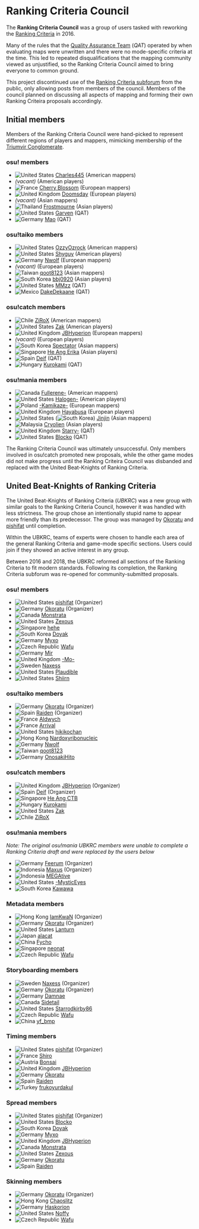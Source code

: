 # Ranking Criteria Council

The **Ranking Criteria Council** was a group of users tasked with reworking the [Ranking Criteria](/wiki/Ranking_Criteria) in 2016.

Many of the rules that the [Quality Assurance Team](/wiki/Modding/Quality_Assurance_Team) (*QAT*) operated by when evaluating maps were unwritten and there were no mode-specific criteria at the time. This led to repeated disqualifications that the mapping community viewed as unjustified, so the Ranking Criteria Council aimed to bring everyone to common ground.

This project discontinued use of the [Ranking Criteria subforum](https://osu.ppy.sh/community/forums/87) from the public, only allowing posts from members of the council. Members of the council planned on discussing all aspects of mapping and forming their own Ranking Criteira proposals accordingly.

## Initial members

Members of the Ranking Criteria Council were hand-picked to represent different regions of players and mappers, mimicking membership of the [Triumvir Conglomerate](/wiki/BAT_Managers#triumvir-conglomerate).

### osu! members

- ![][flag_US] [Charles445](https://osu.ppy.sh/users/85000) (American mappers)
- *(vacant)* (American players)
- ![][flag_FR] [Cherry Blossom](https://osu.ppy.sh/users/1156742) (European mappers)
- ![][flag_GB] [Doomsday](https://osu.ppy.sh/users/18983) (European players)
- *(vacant)* (Asian mappers)
- ![][flag_TH] [Frostmourne](https://osu.ppy.sh/users/199669) (Asian players)
- ![][flag_US] [Garven](https://osu.ppy.sh/users/244216) (QAT)
- ![][flag_DE] [Mao](https://osu.ppy.sh/users/2204515) (QAT)

### osu!taiko members

- ![][flag_US] [OzzyOzrock](https://osu.ppy.sh/users/465153) (American mappers)
- ![][flag_US] [Shyguy](https://osu.ppy.sh/users/178038) (American players)
- ![][flag_DE] [Nwolf](https://osu.ppy.sh/users/1910766) (European mappers)
- *(vacant)* (European players)
- ![][flag_TW] [qoot8123](https://osu.ppy.sh/users/766371) (Asian mappers)
- ![][flag_KR] [bbj0920](https://osu.ppy.sh/users/87546) (Asian players)
- ![][flag_US] [MMzz](https://osu.ppy.sh/users/128993) (QAT)
- ![][flag_MX] [DakeDekaane](https://osu.ppy.sh/users/1425253) (QAT)

### osu!catch members

- ![][flag_CL] [ZiRoX](https://osu.ppy.sh/users/200768) (American mappers)
- ![][flag_US] [Zak](https://osu.ppy.sh/users/1375955) (American players)
- ![][flag_GB] [JBHyperion](https://osu.ppy.sh/users/4879508) (European mappers)
- *(vacant)* (European players)
- ![][flag_KR] [Spectator](https://osu.ppy.sh/users/702598) (Asian mappers)
- ![][flag_SG] [He Ang Erika](https://osu.ppy.sh/users/2451381) (Asian players)
- ![][flag_ES] [Deif](https://osu.ppy.sh/users/318565) (QAT)
- ![][flag_HU] [Kurokami](https://osu.ppy.sh/users/260933) (QAT)

### osu!mania members

- ![][flag_CA] [Fullerene-](https://osu.ppy.sh/users/2531335) (American mappers)
- ![][flag_US] [Halogen-](https://osu.ppy.sh/users/169992) (American players)
- ![][flag_PL] [-Kamikaze-](https://osu.ppy.sh/users/2124783) (European mappers)
- ![][flag_GB] [Hayabusa](https://osu.ppy.sh/users/3104108) (European players)
- ![][flag_US] (![][flag_KR]) [Jinjin](https://osu.ppy.sh/users/3360737) (Asian mappers)
- ![][flag_MY] [Cryolien](https://osu.ppy.sh/users/1626983) (Asian players)
- ![][flag_GB] [Starry-](https://osu.ppy.sh/users/2166199) (QAT)
- ![][flag_US] [Blocko](https://osu.ppy.sh/users/4075092) (QAT)

The Ranking Criteria Council was ultimately unsuccessful. Only members involved in osu!catch promoted new proposals, while the other game modes did not make progress until the Ranking Criteira Council was disbanded and replaced with the United Beat-Knights of Ranking Criteria.

## United Beat-Knights of Ranking Criteria

The United Beat-Knights of Ranking Criteria (*UBKRC*) was a new group with similar goals to the Ranking Criteria Council, however it was handled with less strictness. The group chose an intentionally stupid name to appear more friendly than its predecessor. The group was managed by [Okoratu](https://osu.ppy.sh/users/1623405) and [pishifat](https://osu.ppy.sh/users/3178418) until completion.

Within the UBKRC, teams of experts were chosen to handle each area of the general Ranking Criteria and game-mode specific sections. Users could join if they showed an active interest in any group.

Between 2016 and 2018, the UBKRC reformed all sections of the Ranking Criteria to fit modern standards. Following its completion, the Ranking Criteria subforum was re-opened for community-submitted proposals.

### osu! members

- ![][flag_US] [pishifat](https://osu.ppy.sh/users/3178418) (Organizer)
- ![][flag_DE] [Okoratu](https://osu.ppy.sh/users/1623405) (Organizer)
- ![][flag_CA] [Monstrata](https://osu.ppy.sh/users/2706438)
- ![][flag_US] [Zexous](https://osu.ppy.sh/users/1715876)
- ![][flag_SG] [hehe](https://osu.ppy.sh/users/2123087)
- ![][flag_KR] [Doyak](https://osu.ppy.sh/users/2046893)
- ![][flag_DE] [Myxo](https://osu.ppy.sh/users/2202645)
- ![][flag_CZ] [Wafu](https://osu.ppy.sh/users/888955)
- ![][flag_DE] [Mir](https://osu.ppy.sh/users/8688812)
- ![][flag_GB] [-Mo-](https://osu.ppy.sh/users/2202163)
- ![][flag_SE] [Naxess](https://osu.ppy.sh/users/8129817)
- ![][flag_US] [Plaudible](https://osu.ppy.sh/users/7149815)
- ![][flag_US] [Shiirn](https://osu.ppy.sh/users/465126)

### osu!taiko members

- ![][flag_DE] [Okoratu](https://osu.ppy.sh/users/1623405) (Organizer)
- ![][flag_ES] [Raiden](https://osu.ppy.sh/users/2239480) (Organizer)
- ![][flag_FR] [Aldwych](https://osu.ppy.sh/users/1416484)
- ![][flag_FR] [Arrival](https://osu.ppy.sh/users/1694000)
- ![][flag_US] [hikikochan](https://osu.ppy.sh/users/6512678)
- ![][flag_HK] [Nardoxyribonucleic](https://osu.ppy.sh/users/876419)
- ![][flag_DE] [Nwolf](https://osu.ppy.sh/users/1910766)
- ![][flag_TW] [qoot8123](https://osu.ppy.sh/users/766371)
- ![][flag_DE] [OnosakiHito](https://osu.ppy.sh/users/290128)

### osu!catch members

- ![][flag_GB] [JBHyperion](https://osu.ppy.sh/users/4879508) (Organizer)
- ![][flag_ES] [Deif](https://osu.ppy.sh/users/318565) (Organizer)
- ![][flag_SG] [He Ang CTB](https://osu.ppy.sh/users/2451381)
- ![][flag_HU] [Kurokami](https://osu.ppy.sh/users/260933)
- ![][flag_US] [Zak](https://osu.ppy.sh/users/1375955)
- ![][flag_CL] [ZiRoX](https://osu.ppy.sh/users/200768)

### osu!mania members

*Note: The original osu!mania UBKRC members were unable to complete a Ranking Criteria draft and were replaced by the users below*

- ![][flag_DE] [Feerum](https://osu.ppy.sh/users/4815717) (Organizer)
- ![][flag_ID] [Maxus](https://osu.ppy.sh/users/4335785) (Organizer)
- ![][flag_ID] [MEGAtive](https://osu.ppy.sh/users/3094101)
- ![][flag_US] [-MysticEyes](https://osu.ppy.sh/users/6253266)
- ![][flag_KR] [Kawawa](https://osu.ppy.sh/users/4647754)

### Metadata members

- ![][flag_HK] [IamKwaN](https://osu.ppy.sh/users/1856463) (Organizer)
- ![][flag_DE] [Okoratu](https://osu.ppy.sh/users/1623405) (Organizer)
- ![][flag_US] [Lanturn](https://osu.ppy.sh/users/1446665)
- ![][flag_JP] [alacat](https://osu.ppy.sh/users/869782)
- ![][flag_CN] [Fycho](https://osu.ppy.sh/users/1876867)
- ![][flag_SG] [neonat](https://osu.ppy.sh/users/1561995)
- ![][flag_CZ] [Wafu](https://osu.ppy.sh/users/888955)

### Storyboarding members

- ![][flag_SE] [Naxess](https://osu.ppy.sh/users/8129817) (Organizer)
- ![][flag_DE] [Okoratu](https://osu.ppy.sh/users/1623405) (Organizer)
- ![][flag_DE] [Damnae](https://osu.ppy.sh/users/989377)
- ![][flag_CA] [Sidetail](https://osu.ppy.sh/users/2036217)
- ![][flag_US] [Starrodkirby86](https://osu.ppy.sh/users/410)
- ![][flag_CZ] [Wafu](https://osu.ppy.sh/users/888955)
- ![][flag_CN] [yf_bmp](https://osu.ppy.sh/users/1243669)

### Timing members

- ![][flag_US] [pishifat](https://osu.ppy.sh/users/3178418) (Organizer)
- ![][flag_FR] [Shiro](https://osu.ppy.sh/users/113005)
- ![][flag_AT] [Bonsai](https://osu.ppy.sh/users/987334)
- ![][flag_GB] [JBHyperion](https://osu.ppy.sh/users/4879508)
- ![][flag_DE] [Okoratu](https://osu.ppy.sh/users/1623405)
- ![][flag_ES] [Raiden](https://osu.ppy.sh/users/2239480)
- ![][flag_TR] [frukoyurdakul](https://osu.ppy.sh/users/7612550)

### Spread members

- ![][flag_US] [pishifat](https://osu.ppy.sh/users/3178418) (Organizer)
- ![][flag_US] [Blocko](https://osu.ppy.sh/users/4075092)
- ![][flag_KR] [Doyak](https://osu.ppy.sh/users/2046893)
- ![][flag_DE] [Myxo](https://osu.ppy.sh/users/2202645)
- ![][flag_GB] [JBHyperion](https://osu.ppy.sh/users/4879508)
- ![][flag_CA] [Monstrata](https://osu.ppy.sh/users/2706438)
- ![][flag_US] [Zexous](https://osu.ppy.sh/users/1715876)
- ![][flag_DE] [Okoratu](https://osu.ppy.sh/users/1623405)
- ![][flag_ES] [Raiden](https://osu.ppy.sh/users/2239480)

### Skinning members

- ![][flag_DE] [Okoratu](https://osu.ppy.sh/users/1623405) (Organizer)
- ![][flag_HK] [Chaoslitz](https://osu.ppy.sh/users/3621552)
- ![][flag_DE] [Haskorion](https://osu.ppy.sh/users/3252321)
- ![][flag_US] [Noffy](https://osu.ppy.sh/users/1541323)
- ![][flag_CZ] [Wafu](https://osu.ppy.sh/users/888955)

[flag_AT]: /wiki/shared/flag/AT.gif "Austria"
[flag_CA]: /wiki/shared/flag/CA.gif "Canada"
[flag_CN]: /wiki/shared/flag/CN.gif "China"
[flag_CL]: /wiki/shared/flag/CL.gif "Chile"
[flag_CZ]: /wiki/shared/flag/CL.gif "Czech Republic"
[flag_DE]: /wiki/shared/flag/DE.gif "Germany"
[flag_ES]: /wiki/shared/flag/ES.gif "Spain"
[flag_FR]: /wiki/shared/flag/FR.gif "France"
[flag_GB]: /wiki/shared/flag/GB.gif "United Kingdom"
[flag_HK]: /wiki/shared/flag/HK.gif "Hong Kong"
[flag_HU]: /wiki/shared/flag/HU.gif "Hungary"
[flag_ID]: /wiki/shared/flag/ID.gif "Indonesia"
[flag_JP]: /wiki/shared/flag/JP.gif "Japan"
[flag_KR]: /wiki/shared/flag/KR.gif "South Korea"
[flag_MX]: /wiki/shared/flag/MX.gif "Mexico"
[flag_MY]: /wiki/shared/flag/MY.gif "Malaysia"
[flag_PL]: /wiki/shared/flag/PL.gif "Poland"
[flag_SE]: /wiki/shared/flag/SE.gif "Sweden"
[flag_SG]: /wiki/shared/flag/SG.gif "Singapore"
[flag_TH]: /wiki/shared/flag/TH.gif "Thailand"
[flag_TR]: /wiki/shared/flag/TR.gif "Turkey"
[flag_TW]: /wiki/shared/flag/TW.gif "Taiwan"
[flag_US]: /wiki/shared/flag/US.gif "United States"
